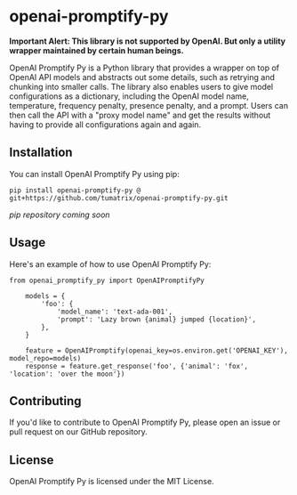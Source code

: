 # openai-promptify-py

**Important Alert: This library is not supported by OpenAI. But only a utility wrapper maintained by certain human
beings.**

OpenAI Promptify Py is a Python library that provides a wrapper on top of OpenAI API models and abstracts out some
details, such as retrying and chunking into smaller calls. The library also enables users to give model configurations
as a dictionary, including the OpenAI model name, temperature, frequency penalty, presence penalty, and a prompt. Users
can then call the API with a "proxy model name" and get the results without having to provide all configurations again
and again.

## Installation

You can install OpenAI Promptify Py using pip:

    pip install openai-promptify-py @ git+https://github.com/tumatrix/openai-promptify-py.git

_pip repository coming soon_

## Usage

Here's an example of how to use OpenAI Promptify Py:

    from openai_promptify_py import OpenAIPromptifyPy

        models = {
            'foo': {
                'model_name': 'text-ada-001',
                'prompt': 'Lazy brown {animal} jumped {location}',
            },
        }

        feature = OpenAIPromptify(openai_key=os.environ.get('OPENAI_KEY'), model_repo=models)
        response = feature.get_response('foo', {'animal': 'fox', 'location': 'over the moon'})

## Contributing

If you'd like to contribute to OpenAI Promptify Py, please open an issue or pull request on our GitHub repository.

## License

OpenAI Promptify Py is licensed under the MIT License.
